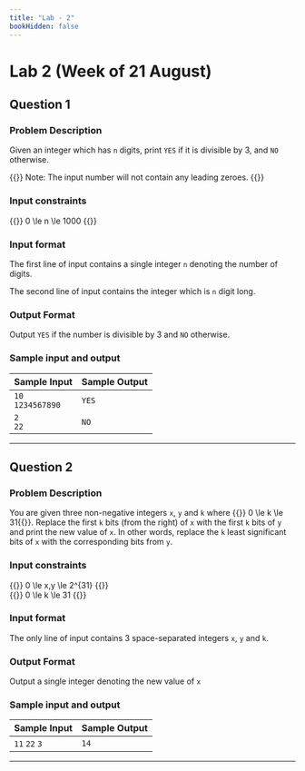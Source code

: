 ```yaml
---
title: "Lab - 2"
bookHidden: false
---
```

# Lab 2 (Week of 21 August)

## Question 1

### Problem Description

Given an integer which has `n` digits, print `YES` if it is divisible by 3, and `NO` otherwise.

{{<hint info>}}
Note: The input number will not contain any leading zeroes.
{{</hint>}}

<!-- [Link to problem on OJ]() -->

### Input constraints 

{{<katex block text-center>}}
0 \le n \le 1000
{{</katex>}}

### Input format

The first line of input contains a single integer `n` denoting the number of digits.

The second line of input contains the integer which is `n` digit long.

### Output Format

Output `YES` if the number is divisible by 3 and `NO` otherwise.

### Sample input and output


| Sample Input | Sample Output |
| ------------ | ------------- |
| `10` <br> `1234567890` | `YES`       |
| `2` <br> `22` | `NO`       |

---

## Question 2

### Problem Description

You are given three non-negative integers `x`, `y` and `k` where {{<katex block text-center>}}
0 \le k \le 31{{</katex>}}. 
Replace the first `k` bits (from the right) of `x` with the first `k` bits of `y` and print the new value of `x`. In other words, replace the `k` least significant bits of `x` with the corresponding bits from `y`.

<!-- [Link to problem on OJ]() -->

### Input constraints 

{{<katex block text-center>}}
0 \le x,y \le 2^{31}
{{</katex>}}
<br>
{{<katex block text-center>}}
0 \le k \le 31
{{</katex>}}

### Input format

The only line of input contains 3 space-separated integers `x`, `y` and `k`.

### Output Format

Output a single integer denoting the new value of `x`

### Sample input and output

| Sample Input | Sample Output |
| ------------ | ------------- |
| `11` `22` `3`| `14`          |

---
